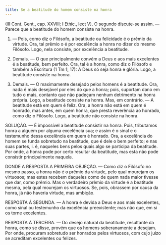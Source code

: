 ```yaml
---
title: Se a beatitude do homem consiste na honra
---
```


(III Cont. Gent., cap. XXVIII; I Ethic., lect V).
  O segundo discute-se assim. — Parece que a beatitude do homem consiste na honra.  

1. — Pois, como diz o Filósofo, a beatitude ou felicidade é o prêmio da virtude. Ora, tal prêmio o é por excelência a honra no dizer do mesmo Filósofo. Logo, nela consiste, por excelência a beatitude.  

2. Demais. — O que principalmente convém a Deus e aos mais excelentes é a beatitude, bem perfeito. Ora, tal é a honra, como diz o Filósofo e também a Escritura (1 Tm 1, 17): A Deus só seja honra e glória. Logo, a beatitude consiste na honra.  

3. Demais. — O maximamente desejado pelos homens é a beatitude. Ora, nada é mais desejável por eles do que a honra; pois, suportam dano em tudo o mais, contanto que não padeçam nenhum detrimento na honra própria. Logo, a beatitude consiste na honra.  Mas, em contrário. — A beatitude está em quem é feliz. Ora, a honra não está em quem é honrado, mas antes, em quem honra, que presta reverência ao honrado, como diz o Filósofo. Logo, a beatitude não consiste na honra.  

SOLUÇÃO. — É impossível a beatitude consistir na honra. Pois, tributamos honra a alguém por alguma excelência sua; e assim é o sinal e o testemunho dessa excelência em quem é honrado. Ora, a excelência do homem se funda sobretudo na beatitude, que é dele o bem perfeito; e nas suas partes, i. é, naqueles bens pelos quais algo se participa da beatitude. Por onde, a honra pode por certo resultar da beatitude, mas esta não pode consistir principalmente naquela.  

DONDE A RESPOSTA A PRIMEIRA OBJEÇÃO. — Como diz o Filósofo no mesmo passo, a honra não é o prêmio da virtude, pelo qual mourejam os virtuosos; mas estes recebem daqueles como de quem nada maior tivesse que dar, como prêmio. Mas o verdadeiro prêmio da virtude é a beatitude mesma, pela qual mourejam os virtuosos. Se, pois, obrassem por causa da honra, já não haveria virtude, mas ambição. 

RESPOSTA À SEGUNDA. — A honra é devida a Deus e aos mais excelentes, como sinal ou testemunho da excelência preexistente; mas não que, em si os torne excelentes.  

RESPOSTA À TERCEIRA. — Do desejo natural da beatitude, resultante da honra, como se disse, provém que os homens soberanamente a desejam. Por onde, procuram sobretudo ser honrados pelos virtuosos, com cujo juízo se acreditam excelentes ou felizes.